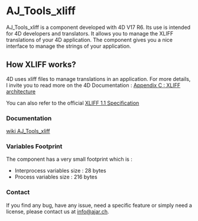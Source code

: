 # AJ_Tools_xliff

AJ_Tools_xliff is a component developed with 4D V17 R6. Its use is intended for 4D developers and translators. It allows you to manage the XLIFF translations of your 4D application.
The component gives you a nice interface to manage the strings of your application.

## How XLIFF works?
4D uses xliff files to manage translations in an application. For more details, I invite you to read more on the 4D Documentation : [Appendix C : XLIFF architecture](https://doc.4d.com/4Dv17/4D/17.4/Appendix-C-XLIFF-architecture.300-4880798.en.html)

You can also refer to the official [XLIFF 1.1 Specification](http://www.oasis-open.org/committees/xliff/documents/xliff-specification.htm)

### Documentation

[wiki AJ_Tools_xliff](https://github.com/AJARProject/AJ_Tools_xliff/wiki)


### Variables Footprint

The component has a very small footprint which is : 

* Interprocess variables size : 28 bytes
* Process variables size : 216 bytes

### Contact

If you find any bug, have any issue, need a specific feature or simply need a license, please contact us at info@ajar.ch.

